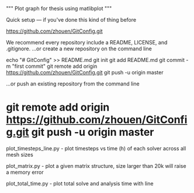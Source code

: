 """
Plot graph for thesis using matlibplot
"""

Quick setup — if you've done this kind of thing before

https://github.com/zhouen/GitConfig.git

We recommend every repository include a README, LICENSE, and .gitignore.
…or create a new repository on the command line

echo "# GitConfig" >> README.md
git init
git add README.md
git commit -m "first commit"
git remote add origin https://github.com/zhouen/GitConfig.git
git push -u origin master

…or push an existing repository from the command line

git remote add origin https://github.com/zhouen/GitConfig.git
git push -u origin master
========================================================================================================================

plot_timesteps_line.py
    - plot timesteps vs time (h) of each solver across all mesh sizes

plot_matrix.py
    - plot a given matrix structure, size larger than 20k will raise a memory error

plot_total_time.py
    - plot total solve and analysis time with line
